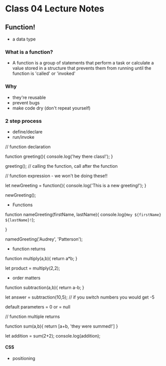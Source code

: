 # Class 04 Lecture Notes

## Function!

- a data type

### What is a function?

- A function is a group of statements that perform a task or calculate a value stored in a structure that prevents them from running until the function is 'called' or 'invoked'

### Why

- they're reusable
- prevent bugs
- make code dry (don't repeat yourself)

### 2 step process

- define/declare
- run/invoke

// function declaration

function greeting(){
  console.log('hey there class!');
}

greeting(); // calling the function, call after the function

// function expression - we won't be doing these!!

let newGreeting = function(){
  console.log('This is a new greeting!');
}

newGreeting();

- Functions

function nameGreeting(firstName, lastName){
  console.log(`Hey ${firstName} ${lastName}!`);

}

namedGreeting('Audrey', 'Patterson');

- function returns

function multiply(a,b){
  return a*b;
}

let product = multiply(2,2);

- order matters

function subtraction(a,b){
  return a-b;
}

let answer = subtraction(10,5); // if you switch numbers you would get -5

default parameters = 0 or = null

// function multiple returns

function sum(a,b){
  return [a+b, 'they were summed!']
}

let addition = sum(2+2);
console.log(addition);

#### CSS

- positioning


